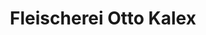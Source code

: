 ---
title: "Fleischerei Otto Kalex"
url: /uebigau-wahrenbrueck/fleischerei-otto-kalex/
shop: Metzgerei
---